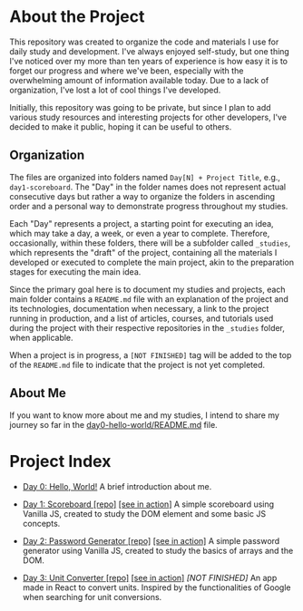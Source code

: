 # About the Project

This repository was created to organize the code and materials I use for daily study and development. I've always enjoyed self-study, but one thing I've noticed over my more than ten years of experience is how easy it is to forget our progress and where we've been, especially with the overwhelming amount of information available today. Due to a lack of organization, I've lost a lot of cool things I've developed.

Initially, this repository was going to be private, but since I plan to add various study resources and interesting projects for other developers, I've decided to make it public, hoping it can be useful to others.

## Organization

The files are organized into folders named `Day[N] + Project Title`, e.g., `day1-scoreboard`. The "Day" in the folder names does not represent actual consecutive days but rather a way to organize the folders in ascending order and a personal way to demonstrate progress throughout my studies.

Each "Day" represents a project, a starting point for executing an idea, which may take a day, a week, or even a year to complete. Therefore, occasionally, within these folders, there will be a subfolder called `_studies`, which represents the "draft" of the project, containing all the materials I developed or executed to complete the main project, akin to the preparation stages for executing the main idea.

Since the primary goal here is to document my studies and projects, each main folder contains a `README.md` file with an explanation of the project and its technologies, documentation when necessary, a link to the project running in production, and a list of articles, courses, and tutorials used during the project with their respective repositories in the `_studies` folder, when applicable.

When a project is in progress, a `[NOT FINISHED]` tag will be added to the top of the `README.md` file to indicate that the project is not yet completed.

## About Me

If you want to know more about me and my studies, I intend to share my journey so far in the [day0-hello-world/README.md](./day0-hello-world/README.md) file.


# Project Index

- [Day 0: Hello, World!](./day0-hello-world/README.md) A brief introduction about me.

- [Day 1: Scoreboard [repo]](./day1-scoreboard/README.md) [[see in action]](https://my-study-journal.vercel.app/day1-scoreboard) A simple scoreboard using Vanilla JS, created to study the DOM element and some basic JS concepts.

- [Day 2: Password Generator [repo]](./day2-password-generator/README.md) [[see in action]](https://my-study-journal.vercel.app/day2-password-generator) A simple password generator using Vanilla JS, created to study the basics of arrays and the DOM.

- [Day 3: Unit Converter [repo]](./day3-unit-converter/README.md) [[see in action]](https://my-study-journal.vercel.app/day3-unit-converter) *[NOT FINISHED]* An app made in React to convert units. Inspired by the functionalities of Google when searching for unit conversions.
